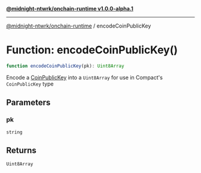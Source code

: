 [**@midnight-ntwrk/onchain-runtime v1.0.0-alpha.1**](../README.md)

***

[@midnight-ntwrk/onchain-runtime](../globals.md) / encodeCoinPublicKey

# Function: encodeCoinPublicKey()

```ts
function encodeCoinPublicKey(pk): Uint8Array
```

Encode a [CoinPublicKey](../type-aliases/CoinPublicKey.md) into a `Uint8Array` for use in Compact's
`CoinPublicKey` type

## Parameters

### pk

`string`

## Returns

`Uint8Array`
